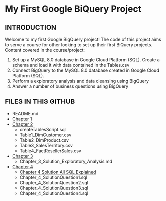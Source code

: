 # My First Google BiQuery Project

## INTRODUCTION

Welcome to my first Google BigQuery project! The code of this project aims to serve a course for other looking to set up their first BiQuery projects. 
Content covered in the course/project:
1. Set up a MySQL 8.0 database in Google Cloud Platform (SQL). Create a schema and load it with data contained in the Tables.csv
2. Connect BigQuery to the MySQL 8.0 database created in Google Cloud Platform (SQL).
3. Perform a exploratory analysis and data cleansing using BigQuery
4. Answer a number of business questions using BigQuery

## FILES IN THIS GITHUB

- README.md
- [Chapter 1](Chapter_1_DatabaseSetUp_GCP.md)
- [Chapter 2](Chapter_2_DatabaseConnection_BigQuery.md)
    - createTablesScript.sql
    - Table1_DimCustomer.csv
    - Table2_DimProduct.csv
    - Table3_SalesTerritory.csv
    - Table4_FactResellerSales.csv
- [Chapter 3](Chapter_3_ExploratoryAnalysis.md)
    - Chapter_3_Solution_Exploratory_Analysis.md
- [Chapter 4](Chapter_4_BusinessQuestions.mb)
    - [Chapter 4 Solution All SQL Explained](Chapter_4_Solution_All_SQL_Explained.md)
    - Chapter_4_SolutionQuestion1.sql
    - Chapter_4_SolutionQuestion2.sql
    - Chapter_4_SolutionQuestion3.sql
    - Chapter_4_SolutionQuestion4.sql